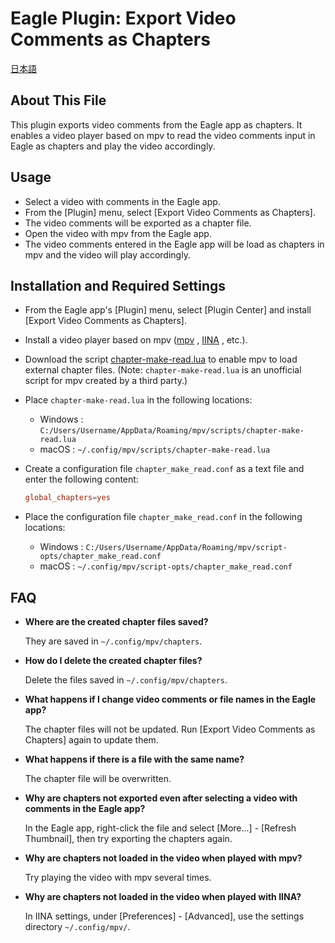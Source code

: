 # Eagle Plugin: Export Video Comments as Chapters

[日本語](README_jp.md)

## About This File
This plugin exports video comments from the Eagle app as chapters. It enables a video player based on mpv to read the video comments input in Eagle as chapters and play the video accordingly.

## Usage
- Select a video with comments in the Eagle app.
- From the [Plugin] menu, select [Export Video Comments as Chapters].
- The video comments will be exported as a chapter file.
- Open the video with mpv from the Eagle app.
- The video comments entered in the Eagle app will be load as chapters in mpv and the video will play accordingly.

## Installation and Required Settings

- From the Eagle app's [Plugin] menu, select [Plugin Center] and install [Export Video Comments as Chapters].

- Install a video player based on mpv ([mpv](https://mpv.io) , [IINA](https://iina.io) , etc.).

- Download the script [chapter-make-read.lua](https://github.com/dyphire/mpv-scripts) to enable mpv to load external chapter files. (Note: `chapter-make-read.lua` is an unofficial script for mpv created by a third party.)

- Place `chapter-make-read.lua` in the following locations:
    - Windows : `C:/Users/Username/AppData/Roaming/mpv/scripts/chapter-make-read.lua`
    - macOS : `~/.config/mpv/scripts/chapter-make-read.lua`

- Create a configuration file `chapter_make_read.conf` as a text file and enter the following content:
    ```chapter_make_read.conf
    global_chapters=yes
    ```
  
- Place the configuration file `chapter_make_read.conf` in the following locations:
    - Windows : `C:/Users/Username/AppData/Roaming/mpv/script-opts/chapter_make_read.conf`
    - macOS : `~/.config/mpv/script-opts/chapter_make_read.conf`
  
## FAQ

- **Where are the created chapter files saved?**

  They are saved in `~/.config/mpv/chapters`.
 
- **How do I delete the created chapter files?**

  Delete the files saved in `~/.config/mpv/chapters`.
   
- **What happens if I change video comments or file names in the Eagle app?**

  The chapter files will not be updated. Run [Export Video Comments as Chapters] again to update them.

- **What happens if there is a file with the same name?**

  The chapter file will be overwritten.

- **Why are chapters not exported even after selecting a video with comments in the Eagle app?**

  In the Eagle app, right-click the file and select [More...] - [Refresh Thumbnail], then try exporting the chapters again.

- **Why are chapters not loaded in the video when played with mpv?**

  Try playing the video with mpv several times.

- **Why are chapters not loaded in the video when played with IINA?**

  In IINA settings, under [Preferences] - [Advanced], use the settings directory `~/.config/mpv/`.

